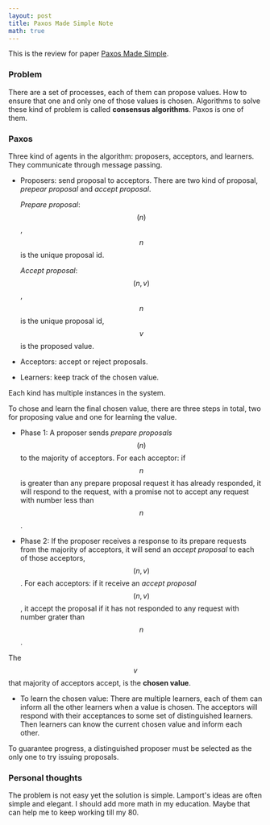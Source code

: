 ```yaml
---
layout: post
title: Paxos Made Simple Note
math: true
---
```


This is the review for paper [Paxos Made Simple](https://lamport.azurewebsites.net/pubs/paxos-simple.pdf). 

### Problem 

There are a set of processes, each of them can propose values. 
How to ensure that one and only one of those values is chosen. 
Algorithms to solve these kind of problem is called **consensus algorithms**.
Paxos is one of them. 

### Paxos 

Three kind of agents in the algorithm: proposers, acceptors, and learners. 
They communicate through message passing. 

- Proposers: send proposal to acceptors. 
  There are two kind of proposal, *prepear proposal* and *accept proposal*. 
  
  *Prepare proposal*: $$(n)$$, $$n$$ is the unique proposal id.
  
  *Accept proposal*: $$(n, v)$$, $$n$$ is the unique proposal id, $$v$$ is the proposed value.

- Acceptors: accept or reject proposals.  

- Learners: keep track of the chosen value. 

Each kind has multiple instances in the system. 

To chose and learn the final chosen value, there are three steps in total, 
two for proposing value and one for learning the value.

- Phase 1: A proposer sends *prepare proposals* $$(n)$$ to the majority of acceptors. 
For each acceptor: if $$n$$ is greater than any prepare proposal request it has already responded,
it will respond to the request, with a promise not to accept any request with number less than $$n$$. 

- Phase 2: If the proposer receives a response to its prepare requests from the majority of acceptors,
it will send an *accept proposal* to each of those acceptors, $$(n, v)$$. 
For each acceptors: if it receive an *accept proposal* $$(n,v)$$, it accept the proposal if it has not responded to any request with number grater than $$n$$.

The $$v$$ that majority of acceptors accept, is the **chosen value**. 

- To learn the chosen value: 
There are multiple learners, each of them can inform all the other learners when a value is chosen. 
The acceptors will respond with their acceptances to some set of distinguished learners. 
Then learners can know the current chosen value and inform each other. 

To guarantee progress, a distinguished proposer must be selected as the only one to try issuing proposals. 

### Personal thoughts

The problem is not easy yet the solution is simple. 
Lamport's ideas are often simple and elegant. 
I should add more math in my education. 
Maybe that can help me to keep working till my 80. 




